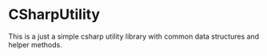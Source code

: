 # CSharpUtility
This is a just a simple csharp utility library with common data structures and helper methods.
